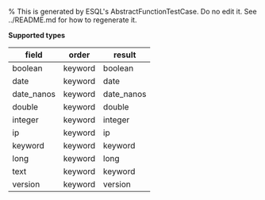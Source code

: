 % This is generated by ESQL's AbstractFunctionTestCase. Do no edit it. See ../README.md for how to regenerate it.

**Supported types**

| field | order | result |
| --- | --- | --- |
| boolean | keyword | boolean |
| date | keyword | date |
| date_nanos | keyword | date_nanos |
| double | keyword | double |
| integer | keyword | integer |
| ip | keyword | ip |
| keyword | keyword | keyword |
| long | keyword | long |
| text | keyword | keyword |
| version | keyword | version |

